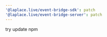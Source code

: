```yaml
---
'@laplace.live/event-bridge-sdk': patch
'@laplace.live/event-bridge-server': patch
---
```


try update npm

